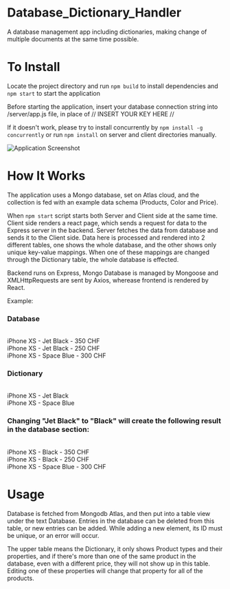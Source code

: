 # Database_Dictionary_Handler
A database management app including dictionaries, making change of multiple documents at the same time possible.

# To Install
Locate the project directory and run
``` npm build ``` to install dependencies and
``` npm start ```   to start the application

Before starting the application, insert your database connection string into /server/app.js file, in place of // INSERT YOUR KEY HERE //

If it doesn't work, please try to install concurrently by ``` npm install -g concurrently ``` or run ``` npm install ``` on server and client directories manually.

![Application Screenshot](https://imgur.com/ibGjdmN.png)

# How It Works
The application uses a Mongo database, set on Atlas cloud, and the collection is fed with an example data schema (Products, Color and Price). 

When  ``` npm start ``` script starts both Server and Client side at the same time. Client side renders a react page, which sends a request for data to the Express server in the backend. Server fetches the data from database and sends it to the Client side. Data here is processed and rendered into 2 different tables, one shows the whole database, and the other shows only unique key-value mappings. When one of these mappings are changed through the Dictionary table, the whole database is effected.

Backend runs on Express, Mongo Database is managed by Mongoose and XMLHttpRequests are sent by Axios, wherease frontend is rendered by React. 

Example:

<h3>Database</h3><br/>
iPhone XS - Jet Black - 350 CHF<br/>
iPhone XS - Jet Black - 250 CHF<br/>
iPhone XS - Space Blue - 300 CHF<br/>

<h3>Dictionary</h3><br/>
iPhone XS - Jet Black<br/>
iPhone XS - Space Blue<br/>

<h3>Changing "Jet Black" to "Black" will create the following result in the database section:</h3>
<br/>iPhone XS - Black - 350 CHF<br/>
iPhone XS - Black - 250 CHF<br/>
iPhone XS - Space Blue - 300 CHF

# Usage

Database is fetched from Mongodb Atlas, and then put into a table view under the text Database. Entries in the database can be deleted from this table, or new entries can be added. While adding a new element, its ID must be unique, or an error will occur.

The upper table means the Dictionary, it only shows Product types and their properties, and if there's more than one of the same product in the database, even with a different price, they will not show up in this table. Editing one of these properties will change that property for all of the products.
